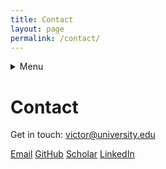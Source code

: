```yaml
---
title: Contact
layout: page
permalink: /contact/
---
```

<details>
<summary>Menu</summary>

[Home](/)
[About](/about/)
[Tutorials](/tutorials/)
[Publications](/publications/)
[Contact](/contact/)

</details>


# Contact

Get in touch: victor@university.edu

[Email](mailto:victor@university.edu) [GitHub](https://github.com/Ongevic) [Scholar](https://scholar.google.com) [LinkedIn](https://linkedin.com)
